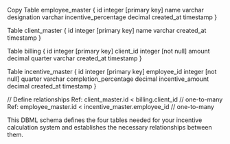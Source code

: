 Copy
Table employee_master {
  id integer [primary key]
  name varchar
  designation varchar
  incentive_percentage decimal
  created_at timestamp
}

Table client_master {
  id integer [primary key]
  name varchar
  created_at timestamp
}

Table billing {
  id integer [primary key]
  client_id integer [not null]
  amount decimal
  quarter varchar
  created_at timestamp
}

Table incentive_master {
  id integer [primary key]
  employee_id integer [not null]
  quarter varchar
  completion_percentage decimal
  incentive_amount decimal
  created_at timestamp
}

// Define relationships
Ref: client_master.id < billing.client_id // one-to-many
Ref: employee_master.id < incentive_master.employee_id // one-to-many

This DBML schema defines the four tables needed for your incentive calculation system and establishes the necessary relationships between them.
